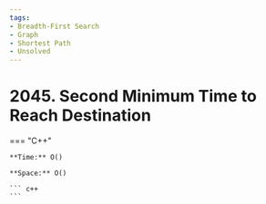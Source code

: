 ```yaml
---
tags:
- Breadth-First Search
- Graph
- Shortest Path
- Unsolved
---
```



# 2045. Second Minimum Time to Reach Destination

=== "C++"

    **Time:** O()

    **Space:** O()

    ``` c++
    ```
